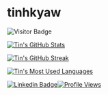 # tinhkyaw

![Visitor Badge](https://visitor-badge.glitch.me/badge?page_id=tinhkyaw.tinhkyaw)

[![Tin's GitHub Stats](https://github-readme-stats.vercel.app/api?username=tinhkyaw&show_icons=true&theme=solarized-dark)](https://github.com/tinhkyaw)

[![Tin's GitHub Streak](https://github-readme-streak-stats.herokuapp.com/?user=tinhkyaw&theme=solarized-dark)](https://github.com/tinhkyaw)

[![Tin's Most Used Languages](https://github-readme-stats.vercel.app/api/top-langs/?username=tinhkyaw&layout=compact&theme=solarized-dark)](https://github.com/tinhkyaw)

[![Linkedin Badge](https://img.shields.io/badge/-tinhkyaw-blue?style=for-the-badge&logo=Linkedin&logoColor=white&link=https://www.linkedin.com/in/tinhkyaw/)](https://www.linkedin.com/in/tinhkyaw/)[![Profile Views](https://komarev.com/ghpvc/?username=tinhkyaw&style=for-the-badge)](https://www.linkedin.com/in/tinhkyaw/)
